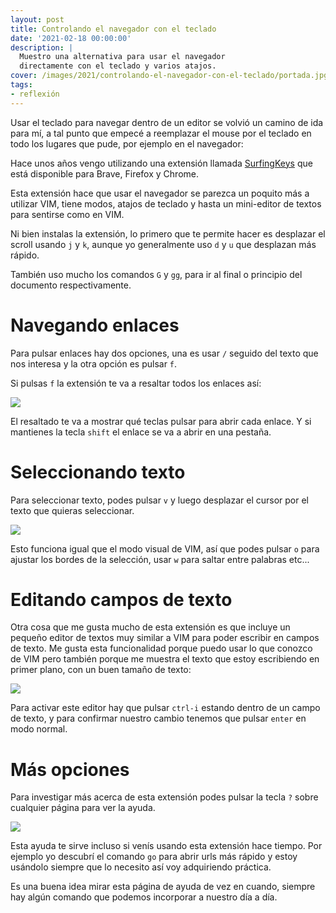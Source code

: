 ```yaml
---
layout: post
title: Controlando el navegador con el teclado
date: '2021-02-18 00:00:00'
description: |
  Muestro una alternativa para usar el navegador
  directamente con el teclado y varios atajos.
cover: /images/2021/controlando-el-navegador-con-el-teclado/portada.jpg
tags:
- reflexión
---
```


Usar el teclado para navegar dentro de un editor se volvió un camino
de ida para mí, a tal punto que empecé a reemplazar el mouse por el teclado
en todo los lugares que pude, por ejemplo en el navegador:

Hace unos años vengo utilizando una extensión llamada
[SurfingKeys](https://github.com/brookhong/Surfingkeys) que
está disponible para Brave, Firefox y Chrome.

Esta extensión hace que usar el navegador se parezca un poquito más
a utilizar VIM, tiene modos, atajos de teclado y hasta un mini-editor
de textos para sentirse como en VIM.

Ni bien instalas la extensión, lo primero que te permite hacer es
desplazar el scroll usando `j` y `k`, aunque yo generalmente uso
`d` y `u` que desplazan más rápido.

También uso mucho los comandos `G` y `gg`, para ir al final o principio
del documento respectivamente.

# Navegando enlaces

Para pulsar enlaces hay dos opciones, una es usar `/` seguido del
texto que nos interesa y la otra opción es pulsar `f`. 

Si pulsas `f` la extensión te va a resaltar todos los enlaces así:

![](/images/2021/controlando-el-navegador-con-el-teclado/links.png)

El resaltado te va a mostrar qué teclas pulsar para abrir cada enlace. Y
si mantienes la tecla `shift` el enlace se va a abrir en una pestaña.

# Seleccionando texto

Para seleccionar texto, podes pulsar `v` y luego desplazar el cursor
por el texto que quieras seleccionar. 


![](/images/2021/controlando-el-navegador-con-el-teclado/seleccionar.png)

Esto funciona igual que el modo visual de VIM, así que podes pulsar `o` para
ajustar los bordes de la selección, usar `w` para saltar entre palabras etc...

# Editando campos de texto

Otra cosa que me gusta mucho de esta extensión es que incluye un
pequeño editor de textos muy similar a VIM para poder escribir en campos
de texto. Me gusta esta funcionalidad porque puedo usar lo que conozco
de VIM pero también porque me muestra el texto que estoy escribiendo
en primer plano, con un buen tamaño de texto:

![](/images/2021/controlando-el-navegador-con-el-teclado/editor.png)

Para activar este editor hay que pulsar `ctrl-i` estando dentro
de un campo de texto, y para confirmar nuestro cambio tenemos que
pulsar `enter` en modo normal.

# Más opciones

Para investigar más acerca de esta extensión podes pulsar la tecla
`?` sobre cualquier página para ver la ayuda.

![](/images/2021/controlando-el-navegador-con-el-teclado/ayuda.png)

Esta ayuda te sirve incluso si venís usando esta extensión hace
tiempo. Por ejemplo yo descubrí el comando `go` para abrir
urls más rápido y estoy usándolo siempre que lo necesito así voy adquiriendo
práctica.

Es una buena idea mirar esta página de ayuda de vez en cuando, siempre
hay algún comando que podemos incorporar a nuestro día a día.
